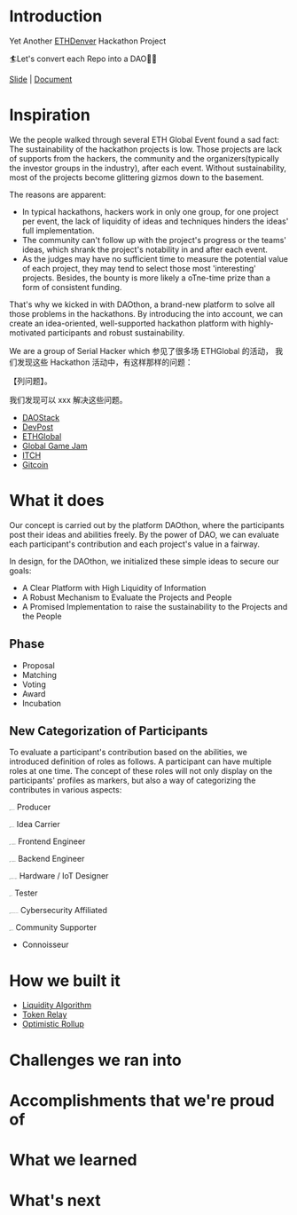 # Introduction

Yet Another [ETHDenver](https://www.ethdenver.com/) Hackathon Project

🏄Let's convert each Repo into a DAO🏄‍♀️

[Slide](https://hackmd.io/@E-5gxTGiSByBOKpvsaKa_g/Bk6wPj7XL) | [Document](https://hackmd.io/iiDe3smDT46L_Z9xs3W_wg?edit)


# Inspiration

We the people walked through several ETH Global Event found a sad fact: The sustainability of the hackathon projects is low. Those projects are lack of supports from the hackers, the community and the organizers(typically the investor groups in the industry), after each event. Without sustainability, most of the projects become glittering gizmos down to the basement.

The reasons are apparent:

- In typical hackathons, hackers work in only one group, for one project per event, the lack of liquidity of ideas and techniques hinders the ideas' full implementation.
- The community can't follow up with the project's progress or the teams' ideas, which shrank the project's notability in and after each event.
- As the judges may have no sufficient time to measure the potential value of each project, they may tend to select those most 'interesting' projects. Besides, the bounty is more likely a oTne-time prize than a form of consistent funding.

That's why we kicked in with DAOthon, a brand-new platform to solve all those problems in the hackathons. By introducing the <jinzhubaba> into account, we can create an idea-oriented, well-supported hackathon platform with highly-motivated participants and robust sustainability.

We are a group of Serial Hacker which 参见了很多场 ETHGlobal 的活动，
我们发现这些 Hackathon 活动中，有这样那样的问题：

【列问题】。

我们发现可以 xxx 解决这些问题。

- [DAOStack](https://alchemy-xdai.daostack.io/daos/)
- [DevPost](https://ethdenver.devpost.com/submissions)
- [ETHGlobal](https://ethglobal.co/)
- [Global Game Jam](https://globalgamejam.org/2020/games)
- [ITCH](https://itch.io)
- [Gitcoin](https://gitcoin.co/)

# What it does

Our concept is carried out by the platform DAOthon, where the participants post their ideas and abilities freely. By the power of DAO, we can evaluate each participant's contribution and each project's value in a fairway.

In design, for the DAOthon, we initialized these simple ideas to secure our goals:

- A Clear Platform with High Liquidity of Information
- A Robust Mechanism to Evaluate the Projects and People
- A Promised Implementation to raise the sustainability to the Projects and the People

## Phase
- Proposal
- Matching
- Voting
- Award
- Incubation

## New Categorization of Participants
To evaluate a participant's contribution based on the abilities, we introduced definition of roles as follows. A participant can have multiple roles at one time. The concept of these roles will not only display on the participants' profiles as markers, but also a way of categorizing the contributes in various aspects:

<img src="/Users/oikawaiori/Documents/GitHub/daothon/daothon_server/person_role_icon/Idea Booster.png" alt="Idea Booster" style="zoom:10%;" /> Producer

<img src="/Users/oikawaiori/Documents/GitHub/daothon/daothon_server/person_role_icon/Idea Carrier.png" alt="Idea Carrier" style="zoom:10%;" /> Idea Carrier

<img src="/Users/oikawaiori/Documents/GitHub/daothon/daothon_server/person_role_icon/FE Programmer.png" alt="FE Programmer" style="zoom:10%;" /> Frontend Engineer

<img src="/Users/oikawaiori/Documents/GitHub/daothon/daothon_server/person_role_icon/BE Programmer.png" alt="BE Programmer" style="zoom:10%;" /> Backend Engineer

<img src="/Users/oikawaiori/Documents/GitHub/daothon/daothon_server/person_role_icon/Hardware Designer.png" alt="Hardware Designer" style="zoom:10%;" /> Hardware / IoT Designer

<img src="/Users/oikawaiori/Documents/GitHub/daothon/daothon_server/person_role_icon/Tester.png" alt="Tester" style="zoom:10%;" /> Tester

<img src="/Users/oikawaiori/Documents/GitHub/daothon/daothon_server/person_role_icon/CyberSecurity Affiliate.png" alt="CyberSecurity Affiliate" style="zoom:10%;" /> Cybersecurity Affiliated

<img src="/Users/oikawaiori/Documents/GitHub/daothon/daothon_server/person_role_icon/Reviewer.png" alt="Reviewer" style="zoom:10%;" /> Community Supporter

- Connoisseur

# How we built it
- [Liquidity Algorithm](https://arxiv.org/abs/1911.03380)
- [Token Relay](https://github.com/nearprotocol/near-bridge/wiki)
- [Optimistic Rollup](https://docs.ethhub.io/ethereum-roadmap/layer-2-scaling/optimistic_rollups/)

# Challenges we ran into

# Accomplishments that we're proud of

# What we learned

# What's next
